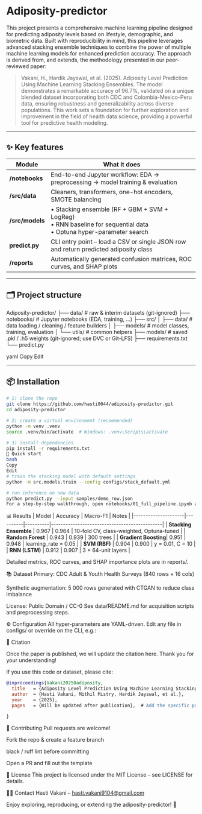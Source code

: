 # Adiposity-predictor
This project presents a comprehensive machine learning pipeline designed for predicting adiposity levels based on lifestyle, demographic, and biometric data. Built with reproducibility in mind, this pipeline leverages advanced stacking ensemble techniques to combine the power of multiple machine learning models for enhanced prediction accuracy. The approach is derived from, and extends, the methodology presented in our peer-reviewed paper:

>Vakani, H., Hardik Jayswal, et al. (2025). Adiposity Level Prediction Using Machine Learning Stacking Ensembles.
>The model demonstrates a remarkable accuracy of 96.7%, validated on a unique blended dataset incorporating both CDC and Colombia-Mexico-Peru data, ensuring robustness and generalizability across diverse populations. This work sets a foundation for further exploration and improvement in the field of health data science, providing a powerful tool for predictive health modeling.


---

## ✨ Key features
| Module | What it does |
|--------|--------------|
| **/notebooks** | End-to-end Jupyter workflow: EDA → preprocessing → model training & evaluation |
| **/src/data** | Cleaners, transformers, one-hot encoders, SMOTE balancing |
| **/src/models** | • Stacking ensemble (RF + GBM + SVM + LogReg) <br>• RNN baseline for sequential data <br>• Optuna hyper-parameter search |
| **predict.py** | CLI entry point – load a CSV or single JSON row and return predicted adiposity class |
| **/reports** | Automatically generated confusion matrices, ROC curves, and SHAP plots |

---

## 🗂️ Project structure
Adiposity-predictor/
├── data/ # raw & interim datasets (git-ignored)
├── notebooks/ # Jupyter notebooks (EDA, training, …)
├── src/
│ ├── data/ # data loading / cleaning / feature builders
│ ├── models/ # model classes, training, evaluation
│ └── utils/ # common helpers
├── models/ # saved .pkl / .h5 weights (git-ignored; use DVC or Git-LFS)
├── requirements.txt
└── predict.py

yaml
Copy
Edit

---

## 📦 Installation
```bash
# 1) clone the repo
git clone https://github.com/hasti0044/adiposity-predictor.git
cd adiposity-predictor

# 2) create a virtual environment (recommended)
python -m venv .venv
source .venv/bin/activate  # Windows: .venv\Scripts\activate

# 3) install dependencies
pip install -r requirements.txt
🚀 Quick start
bash
Copy
Edit
# train the stacking model with default settings
python -m src.models.train --config configs/stack_default.yml

# run inference on new data
python predict.py --input samples/demo_row.json
For a step-by-step walkthrough, open notebooks/01_full_pipeline.ipynb and run each cell.
```

📊 Results
| Model               | Accuracy | Macro-F1 | Notes                                        |
|---------------------|----------|----------|----------------------------------------------|
| **Stacking Ensemble** | 0.967    | 0.964    | 10-fold CV, class-weighted, Optuna-tuned     |
| **Random Forest**    | 0.943    | 0.939    | 300 trees                                   |
| **Gradient Boosting**| 0.951    | 0.948    | learning_rate = 0.05                        |
| **SVM (RBF)**        | 0.904    | 0.900    | y = 0.01, C = 10                            |
| **RNN (LSTM)**       | 0.912    | 0.907    | 3 × 64-unit layers                          |


Detailed metrics, ROC curves, and SHAP importance plots are in reports/.

📚 Dataset
Primary: CDC Adult & Youth Health Surveys (840 rows × 16 cols)

Synthetic augmentation: 5 000 rows generated with CTGAN to reduce class imbalance

License: Public Domain / CC-0
See data/README.md for acquisition scripts and preprocessing steps.

⚙️ Configuration
All hyper-parameters are YAML-driven.
Edit any file in configs/ or override on the CLI, e.g.:

📝 Citation

Once the paper is published, we will update the citation here. Thank you for your understanding!

If you use this code or dataset, please cite:

```bibtex
@inproceedings{Vakani2025Oadiposity,
  title   = {Adiposity Level Prediction Using Machine Learning Stacking Ensembles},
  author  = {Hasti Vakani, Mithil Mistry, Hardik Jayswal, et al.},
  year    = {2025},
  pages   = {Will be updated after publication},  # Add the specific page range once available

}
```
🤝 Contributing
Pull requests are welcome!

Fork the repo & create a feature branch

black / ruff lint before committing

Open a PR and fill out the template

📄 License
This project is licensed under the MIT License – see LICENSE for details.

🙋‍♀️ Contact
Hasti Vakani – hasti.vakani9104@gmail.com

Enjoy exploring, reproducing, or extending the adiposity-predictor! 🎉
